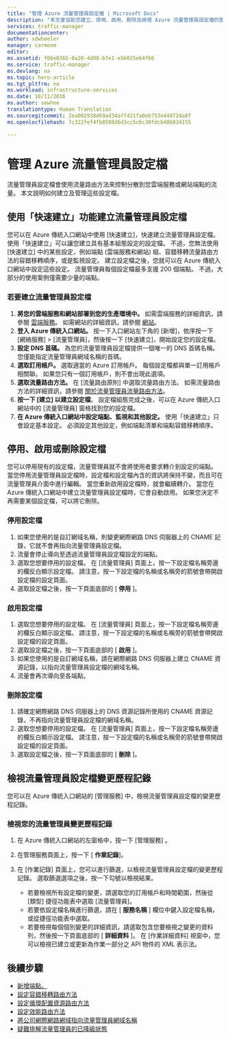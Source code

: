 ```yaml
---
title: "管理 Azure 流量管理員設定檔 | Microsoft Docs"
description: "本文會協助您建立、停用、啟用、刪除及檢視 Azure 流量管理員設定檔的歷程記錄。"
services: traffic-manager
documentationcenter: 
author: sdwheeler
manager: carmonm
editor: 
ms.assetid: f06e0365-0a20-4d08-b7e1-e56025e64f66
ms.service: traffic-manager
ms.devlang: na
ms.topic: hero-article
ms.tgt_pltfrm: na
ms.workload: infrastructure-services
ms.date: 10/11/2016
ms.author: sewhee
translationtype: Human Translation
ms.sourcegitcommit: 2ea002938d69ad34aff421fa0eb753e449724a8f
ms.openlocfilehash: 7c322fef4fb8588d6d3cc5c6c30fdcb486834155

---
```


# <a name="manage-an-azure-traffic-manager-profile"></a>管理 Azure 流量管理員設定檔

流量管理員設定檔會使用流量路由方法來控制分散到您雲端服務或網站端點的流量。 本文說明如何建立及管理這些設定檔。

## <a name="create-a-traffic-manager-profile-using-quick-create"></a>使用「快速建立」功能建立流量管理員設定檔

您可以在 Azure 傳統入口網站中使用 [快速建立]，快速建立流量管理員設定檔。 使用「快速建立」可以讓您建立具有基本組態設定的設定檔。 不過，您無法使用 [快速建立] 中的某些設定，例如端點 (雲端服務和網站) 組、容錯移轉流量路由方法的容錯移轉順序，或是監視設定。 建立設定檔之後，您就可以在 Azure 傳統入口網站中設定這些設定。 流量管理員每個設定檔最多支援 200 個端點。 不過，大部分的使用案例僅需要少量的端點。

### <a name="to-create-a-traffic-manager-profile"></a>若要建立流量管理員設定檔

1. **將您的雲端服務和網站部署到您的生產環境中。** 如需雲端服務的詳細資訊，請參閱 [雲端服務](http://go.microsoft.com/fwlink/p/?LinkId=314074)。 如需網站的詳細資訊，請參閱 [網站](http://go.microsoft.com/fwlink/p/?LinkId=393327)。
2. **登入 Azure 傳統入口網站。** 按一下入口網站左下角的 [新增]，依序按一下 [網絡服務] > [流量管理員]，然後按一下 [快速建立]，開始設定您的設定檔。
3. **設定 DNS 首碼。**  為您的流量管理員設定檔提供一個唯一的 DNS 首碼名稱。 您僅能指定流量管理員網域名稱的首碼。
4. **選取訂用帳戶。**  選取適當的 Azure 訂用帳戶。 每個設定檔都與單一訂用帳戶相關聯。 如果您只有一個訂用帳戶，則不會出現此選項。
5. **選取流量路由方法。** 在 [流量路由原則] 中選取流量路由方法。 如需流量路由方法的詳細資訊，請參閱 [關於流量管理員流量路由方法](traffic-manager-routing-methods.md)。
6. **按一下 [建立] 以建立設定檔**。 設定檔組態完成之後，可以在 Azure 傳統入口網站中的 [流量管理員] 窗格找到您的設定檔。
7. **在 Azure 傳統入口網站中設定端點、監視和其他設定。** 使用「快速建立」只會設定基本設定。 必須設定其他設定，例如端點清單和端點容錯移轉順序。

## <a name="disable-enable-or-delete-a-profile"></a>停用、啟用或刪除設定檔

您可以停用現有的設定檔，流量管理員就不會將使用者要求轉介到設定的端點。 當您停用流量管理員設定檔時，設定檔和設定檔內含的資訊將保持不變，而且可在流量管理員介面中進行編輯。  當您重新啟用設定檔時，就會繼續轉介。 當您在 Azure 傳統入口網站中建立流量管理員設定檔時，它會自動啟用。 如果您決定不再需要某個設定檔，可以將它刪除。

### <a name="to-disable-a-profile"></a>停用設定檔

1. 如果您使用的是自訂網域名稱，則變更網際網路 DNS 伺服器上的 CNAME 記錄，它就不會再指向流量管理員設定檔。
2. 流量會停止導向至透過流量管理員設定檔設定的端點。
3. 選取您想要停用的設定檔。 在 [流量管理員] 頁面上，按一下設定檔名稱旁邊的欄反白顯示設定檔。 請注意，按一下設定檔的名稱或名稱旁的箭號會帶開啟設定檔的設定頁面。
4. 選取設定檔之後，按一下頁面底部的 [ **停用** ]。

### <a name="to-enable-a-profile"></a>啟用設定檔

1. 選取您想要停用的設定檔。 在 [流量管理員] 頁面上，按一下設定檔名稱旁邊的欄反白顯示設定檔。 請注意，按一下設定檔的名稱或名稱旁的箭號會帶開啟設定檔的設定頁面。
2. 選取設定檔之後，按一下頁面底部的 [ **啟用** ]。
3. 如果您使用的是自訂網域名稱，請在網際網路 DNS 伺服器上建立 CNAME 資源記錄，以指向流量管理員設定檔的網域名稱。
4. 流量會再次導向至各端點。

### <a name="to-delete-a-profile"></a>刪除設定檔

1. 請確定網際網路 DNS 伺服器上的 DNS 資源記錄所使用的 CNAME 資源記錄，不再指向流量管理員設定檔的網域名稱。
2. 選取您想要停用的設定檔。 在 [流量管理員] 頁面上，按一下設定檔名稱旁邊的欄反白顯示設定檔。 請注意，按一下設定檔的名稱或名稱旁的箭號會帶開啟設定檔的設定頁面。
3. 選取設定檔之後，按一下頁面底部的 [ **刪除** ]。

## <a name="view-traffic-manager-profile-change-history"></a>檢視流量管理員設定檔變更歷程記錄

您可以在 Azure 傳統入口網站的 [管理服務] 中，檢視流量管理員設定檔的變更歷程記錄。

### <a name="to-view-your-traffic-manager-change-history"></a>檢視您的流量管理員變更歷程記錄

1. 在 Azure 傳統入口網站的左窗格中，按一下 [管理服務] 。
2. 在管理服務頁面上，按一下 [ **作業記錄**]。
3. 在 [作業記錄] 頁面上，您可以進行篩選，以檢視流量管理員設定檔的變更歷程記錄。 選取篩選選項之後，按一下勾號以檢視結果。

   * 若要檢視所有設定檔的變更，請選取您的訂用帳戶和時間範圍，然後從 [類型] 捷徑功能表中選取 [流量管理員]。
   * 若要依設定檔名稱進行篩選，請在 [ **服務名稱** ] 欄位中鍵入設定檔名稱，或從捷徑功能表中選取。
   * 若要檢視每個個別變更的詳細資訊，請選取包含您要檢視之變更的資料列，然後按一下頁面底部的 [ **詳細資料** ]。 在 [作業詳細資料] 視窗中，您可以檢視已建立或更新為作業一部分之 API 物件的 XML 表示法。

## <a name="next-steps"></a>後續步驟

* [新增端點。](traffic-manager-endpoints.md)
* [設定容錯移轉路由方法](traffic-manager-configure-failover-routing-method.md)
* [設定循環配置資源路由方法](traffic-manager-configure-round-robin-routing-method.md)
* [設定效能路由方法](traffic-manager-configure-performance-routing-method.md)
* [將公司網際網路網域指向流量管理員網域名稱](traffic-manager-point-internet-domain.md)
* [疑難排解流量管理員的已降級狀態](traffic-manager-troubleshooting-degraded.md)



<!--HONumber=Nov16_HO2-->


